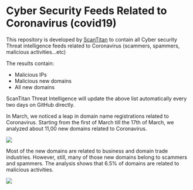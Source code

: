 # Cyber Security Feeds Related to Coronavirus (covid19)
This repository is developed by [ScanTitan](https://scantitan.com) to contain all Cyber security Threat intelligence feeds related to Coronavirus (scammers, spammers, malicious activities...etc)

The results contain:
* Malicious IPs
* Malicious new domains
* All new domains

ScanTitan Threat Intelligence will update the above list automatically every two days on GitHub directly.

In March, we noticed a leap in domain name registrations related to Coronavirus. Starting from the first of March till the 17th of March, we analyzed about 11,00 new domains related to Coronavirus.

![](https://scantitan.com/wp-content/uploads/2020/03/corona-domains-per-month-1024x643.jpg)


Most of the new domains are related to business and domain trade industries. However, still, many of those new domains belong to scammers and spammers. The analysis shows that 6.5% of domains are related to malicious activities.

![](https://scantitan.com/wp-content/uploads/2020/03/corona-domains-malicious-600x406.jpg)
